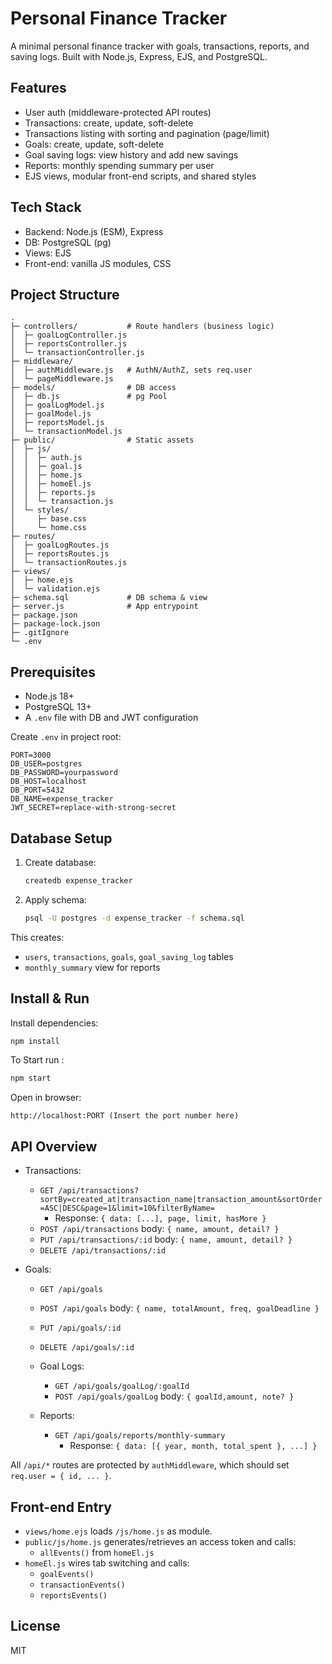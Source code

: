 # Personal Finance Tracker

A minimal personal finance tracker with goals, transactions, reports, and saving logs. Built with Node.js, Express, EJS, and PostgreSQL.

## Features

- User auth (middleware-protected API routes)
- Transactions: create, update, soft-delete
- Transactions listing with sorting and pagination (page/limit)
- Goals: create, update, soft-delete
- Goal saving logs: view history and add new savings
- Reports: monthly spending summary per user
- EJS views, modular front-end scripts, and shared styles

## Tech Stack

- Backend: Node.js (ESM), Express
- DB: PostgreSQL (pg)
- Views: EJS
- Front-end: vanilla JS modules, CSS

## Project Structure

```
.
├─ controllers/           # Route handlers (business logic)
│  ├─ goalLogController.js
│  ├─ reportsController.js
│  └─ transactionController.js
├─ middleware/
│  ├─ authMiddleware.js   # AuthN/AuthZ, sets req.user
│  └─ pageMiddleware.js   
├─ models/                # DB access
│  ├─ db.js               # pg Pool
│  ├─ goalLogModel.js
│  ├─ goalModel.js
│  ├─ reportsModel.js
│  └─ transactionModel.js
├─ public/                # Static assets
│  ├─ js/
│  │  ├─ auth.js
│  │  ├─ goal.js
│  │  ├─ home.js
│  │  ├─ homeEl.js
│  │  ├─ reports.js
│  │  └─ transaction.js
│  └─ styles/
│     ├─ base.css
│     └─ home.css
├─ routes/
│  ├─ goalLogRoutes.js
│  ├─ reportsRoutes.js
│  └─ transactionRoutes.js
├─ views/
│  ├─ home.ejs
│  └─ validation.ejs
├─ schema.sql             # DB schema & view
├─ server.js              # App entrypoint
├─ package.json
├─ package-lock.json
├─ .gitIgnore
└─ .env
```

## Prerequisites

- Node.js 18+
- PostgreSQL 13+
- A `.env` file with DB and JWT configuration

Create `.env` in project root:
```
PORT=3000
DB_USER=postgres
DB_PASSWORD=yourpassword
DB_HOST=localhost
DB_PORT=5432
DB_NAME=expense_tracker
JWT_SECRET=replace-with-strong-secret
```

## Database Setup

1. Create database:
   ```bash
   createdb expense_tracker
   ```
2. Apply schema:
   ```bash
   psql -U postgres -d expense_tracker -f schema.sql
   ```

This creates:
- `users`, `transactions`, `goals`, `goal_saving_log` tables
- `monthly_summary` view for reports

## Install & Run

Install dependencies:
```bash
npm install
```

To Start run :
```bash
npm start
```

Open in browser:
```
http://localhost:PORT (Insert the port number here)
```

## API Overview

- Transactions:
  - `GET /api/transactions?sortBy=created_at|transaction_name|transaction_amount&sortOrder=ASC|DESC&page=1&limit=10&filterByName=`
    - Response: `{ data: [...], page, limit, hasMore }`
  - `POST /api/transactions` body: `{ name, amount, detail? }`
  - `PUT /api/transactions/:id` body: `{ name, amount, detail? }`
  - `DELETE /api/transactions/:id`

- Goals:
  - `GET /api/goals` 
  - `POST /api/goals` body: `{ name, totalAmount, freq, goalDeadline }`
  - `PUT /api/goals/:id`
  - `DELETE /api/goals/:id`

  - Goal Logs:
    - `GET /api/goals/goalLog/:goalId`
    - `POST /api/goals/goalLog` body: `{ goalId,amount, note? }`

  - Reports:
    - `GET /api/goals/reports/monthly-summary`
      - Response: `{ data: [{ year, month, total_spent }, ...] }`

All `/api/*` routes are protected by `authMiddleware`, which should set `req.user = { id, ... }`.

## Front-end Entry

- `views/home.ejs` loads `/js/home.js` as module.
- `public/js/home.js` generates/retrieves an access token and calls:
  - `allEvents()` from `homeEl.js`
- `homeEl.js` wires tab switching and calls:
  - `goalEvents()`
  - `transactionEvents()`
  - `reportsEvents()`

## License

MIT
